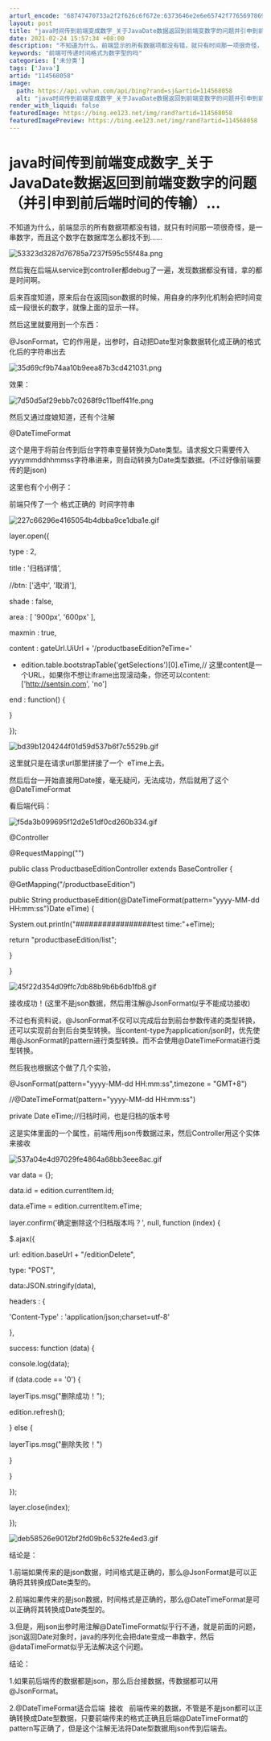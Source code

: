 ```yaml
---
arturl_encode: "68747470733a2f2f626c6f672e:6373646e2e6e65742f77656978696e5f34323130373337342f:61727469636c652f64657461696c732f313134353638303538"
layout: post
title: "java时间传到前端变成数字_关于JavaDate数据返回到前端变数字的问题并引申到前后端时间的传输..."
date: 2021-02-24 15:57:34 +08:00
description: "不知道为什么，前端显示的所有数据项都没有错，就只有时间那一项很奇怪，是一串数字，而且这个数字在数据库"
keywords: "前端可传递时间格式为数字型的吗"
categories: ['未分类']
tags: ['Java']
artid: "114568058"
image:
  path: https://api.vvhan.com/api/bing?rand=sj&artid=114568058
  alt: "java时间传到前端变成数字_关于JavaDate数据返回到前端变数字的问题并引申到前后端时间的传输..."
render_with_liquid: false
featuredImage: https://bing.ee123.net/img/rand?artid=114568058
featuredImagePreview: https://bing.ee123.net/img/rand?artid=114568058
---
```


# java时间传到前端变成数字\_关于JavaDate数据返回到前端变数字的问题（并引申到前后端时间的传输）...

不知道为什么，前端显示的所有数据项都没有错，就只有时间那一项很奇怪，是一串数字，而且这个数字在数据库怎么都找不到……

![53323d3287d76785a7237f595c55f48a.png](https://i-blog.csdnimg.cn/blog_migrate/75aab55c4e863214d25ffc54c6c74c87.png)

然后我在后端从service到controller都debug了一遍，发现数据都没有错，拿的都是时间啊。

后来百度知道，原来后台在返回json数据的时候，用自身的序列化机制会把时间变成一段很长的数字，就像上面的显示一样。

然后这里就要用到一个东西：

@JsonFormat，它的作用是，出参时，自动把Date型对象数据转化成正确的格式化后的字符串出去

![35d69cf9b74aa10b9eea87b3cd421031.png](https://i-blog.csdnimg.cn/blog_migrate/ba581e8f2dc1acbadd413bbbab13b41e.png)

效果：

![7d50d5af29ebb7c0268f9c11beff41fe.png](https://i-blog.csdnimg.cn/blog_migrate/b3076c5ef649d974d08230602d6397a3.png)

然后又通过度娘知道，还有个注解

@DateTimeFormat

这个是用于将前台传到后台字符串变量转换为Date类型。请求报文只需要传入yyyymmddhhmmss字符串进来，则自动转换为Date类型数据。(不过好像前端要传的是json)

这里也有个小例子：

前端只传了一个 格式正确的  时间字符串

![227c66296e4165054b4dbba9ce1dba1e.gif](https://i-blog.csdnimg.cn/blog_migrate/99328ebf1d7c3e50d2cda1ca088eb093.gif)

layer.open({

type : 2,

title : '归档详情',

//btn: ['选中', '取消'],

shade : false,

area : [ '900px', '600px' ],

maxmin : true,

content : gateUrl.UiUrl + '/productbaseEdition?eTime='

+ edition.table.bootstrapTable('getSelections')[0].eTime,// 这里content是一个URL，如果你不想让iframe出现滚动条，你还可以content:['http://sentsin.com', 'no']

end : function() {

}

});

![bd39b1204244f01d59d537b6f7c5529b.gif](https://i-blog.csdnimg.cn/blog_migrate/b871136177b8aa860134f866ae28e32b.gif)

这里就只是在请求url那里拼接了一个  eTime上去。

然后后台一开始直接用Date接，毫无疑问，无法成功，然后就用了这个@DateTimeFormat

看后端代码：

![f5da3b099695f12d2e51df0cd260b334.gif](https://i-blog.csdnimg.cn/blog_migrate/d6a58c4d07a00e5264fd339cb9215dd8.gif)

@Controller

@RequestMapping("")

public class ProductbaseEditionController extends BaseController {

@GetMapping("/productbaseEdition")

public String productbaseEdition(@DateTimeFormat(pattern="yyyy-MM-dd HH:mm:ss")Date eTime) {

System.out.println("#################test time:"+eTime);

return "productbaseEdition/list";

}

}

![45f22d354d09ffc7db88b9b6b6db1fb8.gif](https://i-blog.csdnimg.cn/blog_migrate/9737652522ccbd165be65a2615e95b54.gif)

接收成功！(这里不是json数据，然后用注解@JsonFormat似乎不能成功接收)

不过也有资料说，@JsonFormat不仅可以完成后台到前台参数传递的类型转换，还可以实现前台到后台类型转换。当content-type为application/json时，优先使用@JsonFormat的pattern进行类型转换。而不会使用@DateTimeFormat进行类型转换。

然后我也根据这个做了几个实验，

@JsonFormat(pattern="yyyy-MM-dd HH:mm:ss",timezone = "GMT+8")

//@DateTimeFormat(pattern="yyyy-MM-dd HH:mm:ss")

private Date eTime;//归档时间，也是归档的版本号

这是实体里面的一个属性，前端传用json传数据过来，然后Controller用这个实体来接收

![537a04e4d97029fe4864a68bb3eee8ac.gif](https://i-blog.csdnimg.cn/blog_migrate/2d61daf8e891c40a6cb71d29aedc067e.gif)

var data = {};

data.id = edition.currentItem.id;

data.eTime = edition.currentItem.eTime;

layer.confirm('确定删除这个归档版本吗？', null, function (index) {

$.ajax({

url: edition.baseUrl + "/editionDelete",

type: "POST",

data:JSON.stringify(data),

headers : {

'Content-Type' : 'application/json;charset=utf-8'

},

success: function (data) {

console.log(data);

if (data.code == '0') {

layerTips.msg("删除成功！");

edition.refresh();

} else {

layerTips.msg("删除失败！")

}

}

});

layer.close(index);

});

![deb58526e9012bf2fd09b6c532fe4ed3.gif](https://i-blog.csdnimg.cn/blog_migrate/e95c6d6c97d32f80dcc52fd72f09d73e.gif)

结论是：

1.前端如果传来的是json数据，时间格式是正确的，那么@JsonFormat是可以正确将其转换成Date类型的。

2.前端如果传来的是json数据，时间格式是正确的，那么@DateTimeFormat是可以正确将其转换成Date类型的。

3.但是，用json出参时用注解@DateTimeFormat似乎行不通，就是前面的问题，json返回Date对象时，java的序列化会把date变成一串数字，然后@dataTimeFormat似乎无法解决这个问题。

结论：

1.如果前后端传的数据都是json，那么后台接数据，传数据都可以用@JsonFormat。

2.@DateTimeFormat适合后端  接收   前端传来的数据，不管是不是json都可以正确转换成Date型数据，只要前端传来的格式正确且后端@DateTimeFormat的pattern写正确了，但是这个注解无法将Date型数据用json传到后端去。